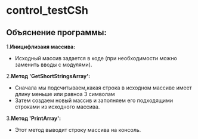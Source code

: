 # control_testCSh
## **Объяснение программы:**
1.**Иницифлизаия массива:**
* Исходный массив задается в коде (при необходимости можно заменить вводы с модулями).

2.**Метод 'GetShortStringsArray':**
* Сначала мы подсчитываем,какая строка в исходном массиве имеет длину меньше или равноа 3 символам
* Затем создаем новый массив и заполняем его подходящими строками из исходного массива.

3.**Метод 'PrintArray':**
* Этот метод выводит строку массива на консоль.
